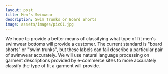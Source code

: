```yaml
---
layout: post
title: Men's Swimwear
description: Swim Trunks or Board Shorts
image: assets/images/pic01.jpg
---
```


We hope to provide a better means of classifying  what type of fit men's swimwear bottoms will provide a customer. 
The current standard is "board shorts" or "swim trunks", but these labels can fail describe a particular pair of swimwear accurately. 
We will use natural language processing on garment descriptions provided by e-commerce sites to more accurately classify the type of fit a garment will provide.
